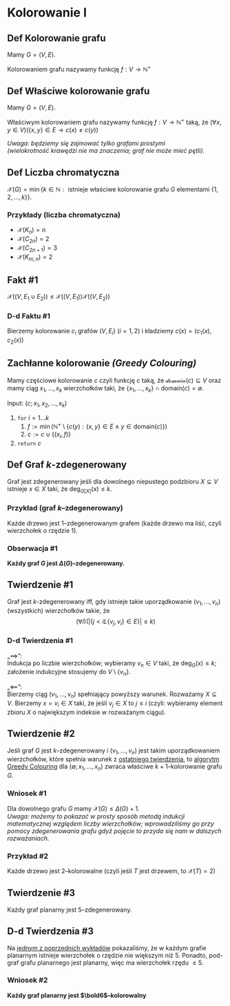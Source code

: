 # Kolorowanie I

## Def Kolorowanie grafu

Mamy $G = (V,E)$.

Kolorowaniem grafu nazywamy funkcję $f: V \to \mathbb{N}^+$

## Def Właściwe kolorowanie grafu

Mamy $G = (V,E)$.

Właściwym kolorowaniem grafu nazywamy funkcję $f: V \to \mathbb{N}^+$ taką, że $(\forall x,y \in V)(\{x,y\} \in E \to c(x) \neq c(y))$

*Uwaga: będziemy się zajmować tylko grafami prostymi (wielokrotność krawędzi nie ma znaczenia; graf nie może mieć pętli).*

## Def Liczba chromatyczna

$\mathcal{X}(G) = \min \{ k \in \mathbb{N}: \text{ istnieje właściwe kolorowanie grafu } G \text{ elementami } \{1,2,\dots,k\} \}$.

### Przykłady (liczba chromatyczna)

- $\mathcal{X}(K_n) = n$
- $\mathcal{X}(C_{2n}) = 2$
- $\mathcal{X}(C_{2n+1}) = 3$
- $\mathcal{X}(K_{m,n}) = 2$

## Fakt #1

$\mathcal{X}((V, E_1 \cup E_2)) \le \mathcal{X}((V,E_1)) \mathcal{X}((V,E_2))$

### D-d Faktu #1

Bierzemy kolorowanie $c_i$ grafów $(V,E_i)$ ($i=1,2$) i kładziemy $c(x) = (c_1(x),c_2(x))$

## Zachłanne kolorowanie *(Greedy Colouring)*

Mamy częściowe kolorowanie $c$ czyli funkcję $c$ taką, że $\mathcal{domain}(c) \subseteq V$ oraz mamy ciąg $x_1,\dots,x_k$ wierzchołków taki, że $\{ x_1, \dots, x_k \} \cap \mathrm{domain}(c) = \emptyset$.

Input: $(c; x_1,x_2, \dots, x_k)$

1. `for` $i = 1 \dots k$
   1. $f := \min ( \mathbb{N}^+ \setminus \{ c(y): \{x,y\} \in E \land y \in \mathrm{domain}(c) \} )$
   2. $c := c \cup \{ (x_i,f) \}$
2. `return` $c$

## Def Graf $k$-zdegenerowany

Graf jest zdegenerowany jeśli dla dowolnego niepustego podzbioru $X \subseteq V$ istnieje $x \in X$ taki, że $\deg_{G[X]}(x) \le k$.

### Przykład (graf $k$–zdegenerowany)

Każde drzewo jest $1$–zdegenerowanym grafem (każde drzewo ma liść, czyli wierzchołek o rzędzie $1$).

### Obserwacja #1

**Każdy graf $G$ jest $\Delta(G)$–zdegenerowany.**

## Twierdzenie #1
Graf jest $k$-zdegenerowany iff, gdy istnieje takie uporządkowanie $(v_1,\dots,v_n)$ (wszystkich) wierzchołków takie, że
$$
(\forall i)(|\{ j<iL \{v_j,v_i\} \in E \}| \le k)
$$

### D-d Twierdzenia #1

„$\implies$”:\
Indukcja po liczbie wierzchołków; wybieramy $v_n \in V$ taki, że $\deg_G(x) \le k$; założenie indukcyjne stosujemy do $V \setminus \{v_n\}$.

„$\impliedby$”:\
Bierzemy ciąg $(v_1,\dots,v_n)$ spełniający powyższy warunek. Rozważamy $X \subseteq V$. Bierzemy $x = v_i \in X$ taki, że jeśli $v_j \in X$ to $j \le i$ (czyli: wybieramy element zbioru $X$ o największym indeksie w rozważanym ciągu).

## Twierdzenie #2
Jeśli graf $G$ jest $k$–zdegenerowany i $(v_1,\dots,v_n)$ jest takim uporządkowaniem wierzchołków, które spełnia warunek z [ostatniego twierdzenia](#twierdzenie-1), to [algorytm Greedy Colouring](#zachłanne-kolorowanie-greedy-colouring) dla $(\emptyset;x_1,\dots,x_n)$ zwraca właściwe $k+1$–kolorowanie grafu $G$.

### Wniosek #1

Dla dowolnego grafu $G$ mamy $\mathcal{X}(G) \le \Delta(G) + 1$.\
*Uwaga: możemy to pokazać w prosty sposób metodą indukcji matematycznej względem liczby wierzchołków; wprowadziliśmy go przy pomocy zdegenerowania grafu gdyż pojęcie to przyda się nam w dalszych rozważaniach.*

### Przykład #2
Każde drzewo jest $2$–kolorowalne (czyli jeśli $T$ jest drzewem, to $\mathcal{X}(T) = 2$)

## Twierdzenie #3
Każdy graf planarny jest $5$–zdegenerowany.

## D-d Twierdzenia #3

Na [jednym z poprzednich wykładów](../2020-04-01/2020-04-01.md#texttwierdzenie-1) pokazaliśmy, że w każdym grafie planarnym istnieje wierzchołek o rzędzie nie większym niż $5$. Ponadto, pod-graf grafu planarnego jest planarny, więc ma wierzchołek rzędu $\le 5$.

### Wniosek #2

**Każdy graf planarny jest $\bold6$–kolorowalny**
